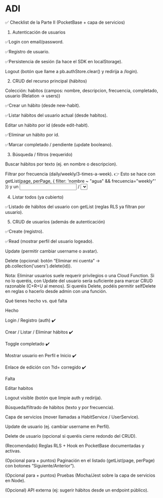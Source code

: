 # ADI
✅ Checklist de la Parte II (PocketBase + capa de servicios)
1) Autenticación de usuarios

 ✅Login con email/password.

 ✅Registro de usuario.

 ✅Persistencia de sesión (la hace el SDK en localStorage).

 Logout (botón que llame a pb.authStore.clear() y redirija a /login).

2) CRUD del recurso principal (hábitos)

Colección: habitos (campos: nombre, descripcion, frecuencia, completado, usuario (Relation → users))

 ✅Crear un hábito (desde new-habit).

 ✅Listar hábitos del usuario actual (desde habitos).

 Editar un hábito por id (desde edit-habit).

 ✅Eliminar un hábito por id.

 ✅Marcar completado / pendiente (update booleano).

3) Búsqueda / filtros (requerido)

 Buscar hábitos por texto (ej. en nombre o descripcion).

 Filtrar por frecuencia (daily/weekly/3-times-a-week).
👉 Esto se hace con getList(page, perPage, { filter: 'nombre ~ "agua" && frecuencia="weekly"' }) y un <input> / <select> en la página habitos.

4) Listar todos (ya cubierto)

 ✅Listado de hábitos del usuario con getList (reglas RLS ya filtran por usuario).

5) CRUD de usuarios (además de autenticación)

 ✅Create (registro).

 ✅Read (mostrar perfil del usuario logeado).

 Update (permitir cambiar username o avatar).

 Delete (opcional: botón “Eliminar mi cuenta” → pb.collection('users').delete(id)).

Nota: Eliminar usuarios suele requerir privilegios o una Cloud Function. Si no lo queréis, con Update del usuario sería suficiente para marcar CRUD razonable (C+R+U al menos). Si queréis Delete, podéis permitir selfDelete en reglas o hacerlo desde admin con una función.






Qué tienes hecho vs. qué falta

Hecho

Login / Registro (auth) ✔️

Crear / Listar / Eliminar hábitos ✔️

Toggle completado ✔️

Mostrar usuario en Perfil e Inicio ✔️

Enlace de edición con ?id= corregido ✔️

Falta

Editar habitos

Logout visible (botón que limpie auth y redirija).

Búsqueda/filtrado de hábitos (texto y por frecuencia).

Capa de servicios (mover llamadas a HabitService / UserService).

Update de usuario (ej. cambiar username en Perfil).

Delete de usuario (opcional si queréis cierre redondo del CRUD).

(Recomendado) Reglas RLS + Hook en PocketBase documentadas y activas.

(Opcional para + puntos) Paginación en el listado (getList(page, perPage) con botones “Siguiente/Anterior”).

(Opcional para + puntos) Pruebas (Mocha/Jest sobre la capa de servicios en Node).

(Opcional) API externa (ej: sugerir hábitos desde un endpoint público).

